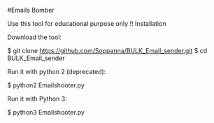 #Emails Bomber

Use this tool for educational purpose only !!
Installation

Download the tool:

$ git clone https://github.com/Soppanna/BULK_Email_sender.git
$ cd BULK_Email_sender

Run it with python 2 (deprecated):

$ python2 Emailshooter.py

Run it with Python 3:

$ python3 Emailshooter.py

